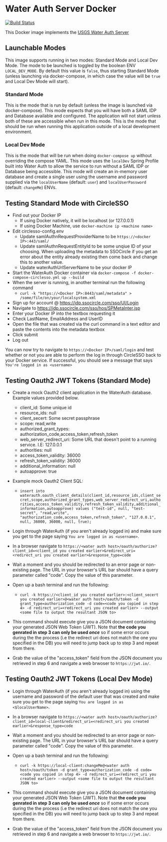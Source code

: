 # Water Auth Server Docker

[![Build Status](https://travis-ci.org/USGS-CIDA/docker-water-auth-server.svg?branch=master)](https://travis-ci.org/USGS-CIDA/docker-water-auth-server)

This Docker image implements the [USGS Water Auth Server](https://github.com/USGS-CIDA/Water-Auth-Server)

## Launchable Modes
This image supports running in two modes: Standard Mode and Local Dev Mode. The mode to be launched is toggled by the boolean ENV `LOCAL_DEV_MODE`. By default this value is `false`, thus starting Standard Mode (unless launching via docker-compose, in which case the value will be `true` and Local Dev Mode will start).

### Standard Mode
This is the mode that is run by default (unless the image is launched via docker-compose). This mode expects that you will have both a SAML IDP and Database available and configured. The application will not start unless both of these are accessible when run in this mode. This is the mode that should be run when
running this application outside of a local development environment.

### Local Dev Mode
This is the mode that will be run when doing `docker-compose up` without overriding the compose YAML. This mode uses the `localDev` Spring Profile built into Water Auth to allow the service to run without a SAML IDP or Database being accessible. This mode will create an in-memory user database and create a single user using the username and password supplied via the `localUserName` (default: `user`) and `localUserPassword` (default: `changeMe`) ENVs.

## Testing Standard Mode with CircleSSO
- Find out your Docker IP
  - If using Docker natively, it will be localhost (or 127.0.0.1)
  - If using Docker Machine, use `docker-machine ip <machine name>`
- Edit circlesso-config.env
  - Update samlAuthnRequestProviderName to be `https://<docker IP>:443/saml/`
  - Update samlAuthnRequestEntityId to be some unqiue ID of your choosing. When uploading the metadata to SSOCircle if you get an error about the entity already existing then come back and change this to another value.
  - Update waterAuthUrlServerName to be your docker IP
- Start the WaterAuth Docker container via `docker-compose -f docker-compose-circlesso.yml up --build`
- When the server is running, in another terminal run the following command
  - `curl -k "https://<Docker IP>:8443/saml/metadata" > /some/file/on/your/localsystem.xml`
- Sign up for account @ https://idp.ssocircle.com/sso/UI/Login
- Navigate to https://idp.ssocircle.com/sso/hos/SPMetaInter.jsp
- Enter your Docker IP into the textbox requesting it
- Check LastName, EmailAddress and UserID
- Open the file that was created via the curl command in a text editor and paste the contents into the metadata textbox
- Click submit
- Log out

You can now try to navigate to `https://<Docker IP>/saml/login` and test whether or not you are able to perform the log in through CircleSSO back to your Docker service. If successful, you should see a message that says `You're logged in as <username>`

## Testing Oauth2 JWT Tokens (Standard Mode)
- Create a mock Oauth2 client application in the WaterAuth database. Example values provided below.
  - client_id: Some unique id
  - resource_ids: null
  - client_secert: Some secret passphrase
  - scope: read,write
  - authorized_grant_types: authorization_code,access_token,refresh_token
  - web_server_redirect_uri: Some URL that doesn't point to a running service. I.E: 127.0.0.1
  - authorities: null
  - access_token_validity: 36000
  - refresh_token_validity: 36000
  - additional_information: null
  - autoapprove: true

- Example mock Oauth2 Client SQL:
  - `insert into waterauth.oauth_client_details(client_id,resource_ids,client_secret,scope,authorized_grant_types,web_server_redirect_uri,authorities,access_token_validity,refresh_token_validity,additional_information,autoapprove) values ("test-id", null, "test-secret", "read,write", "authorization_code,access_token,refresh_token", "127.0.0.1", null, 36000, 36000, null, true);`

- Login through WaterAuth (if you aren't already logged in) and make sure you get to the page saying `You are logged in as <username>`.

- In a browser navigate to `https://<water auth host>/oauth/authorize?client_id=<client_id you created earlier>&redirect_uri=<redirect_uri you created earlier>&response_type=code`

- Wait a moment and you should be redirected to an error page or non-existing page. The URL in your browser's URL bar should have a query parameter called "code". Copy the value of this parameter.

- Open up a bash terminal and run the following:
  - `curl -k https://<client_id you created earlier>:<client_secert you created earlier>@<water auth host>/oauth/token -d grant_type=authorization_code -d code=<code you copied in step 4> -d redirect_uri=<redirect_uri you created earlier> --output <some file to output the resultant JSON to>`

- This command should execute give you a JSON document containing your generated JSON Web Token (JWT). Note that **the code you genrated in step 3 can only be used _once_** so if some error occurs during the the process (i.e the redirect uri does not match the one you specified in the DB) you will need to jump back up to step 3 and repeat from there.

- Grab the value of the "access_token" field from the JSON document you retrieved in step 6 and navigate a web brwoser to `https://jwt.io/`.

## Testing Oauth2 JWT Tokens (Local Dev Mode)
- Login through WaterAuth (if you aren't already logged in) using the username and password of the default user that was created and make sure you get to the page saying `You are logged in as <$localUserName>`.

- In a browser navigate to `https://<water auth host>/oauth/authorize?client_id=local-client&redirect_uri=<redirect_uri you created earlier>&response_type=code`

- Wait a moment and you should be redirected to an error page or non-existing page. The URL in your browser's URL bar should have a query parameter called "code". Copy the value of this parameter.

- Open up a bash terminal and run the following:
  - `curl -k https://local-client:changeMe@<water auth host>/oauth/token -d grant_type=authorization_code -d code=<code you copied in step 4> -d redirect_uri=<redirect_uri you created earlier> --output <some file to output the resultant JSON to>`

- This command should execute give you a JSON document containing your generated JSON Web Token (JWT). Note that **the code you genrated in step 3 can only be used _once_** so if some error occurs during the the process (i.e the redirect uri does not match the one you specified in the DB) you will need to jump back up to step 3 and repeat from there.

- Grab the value of the "access_token" field from the JSON document you retrieved in step 6 and navigate a web brwoser to `https://jwt.io/`.
